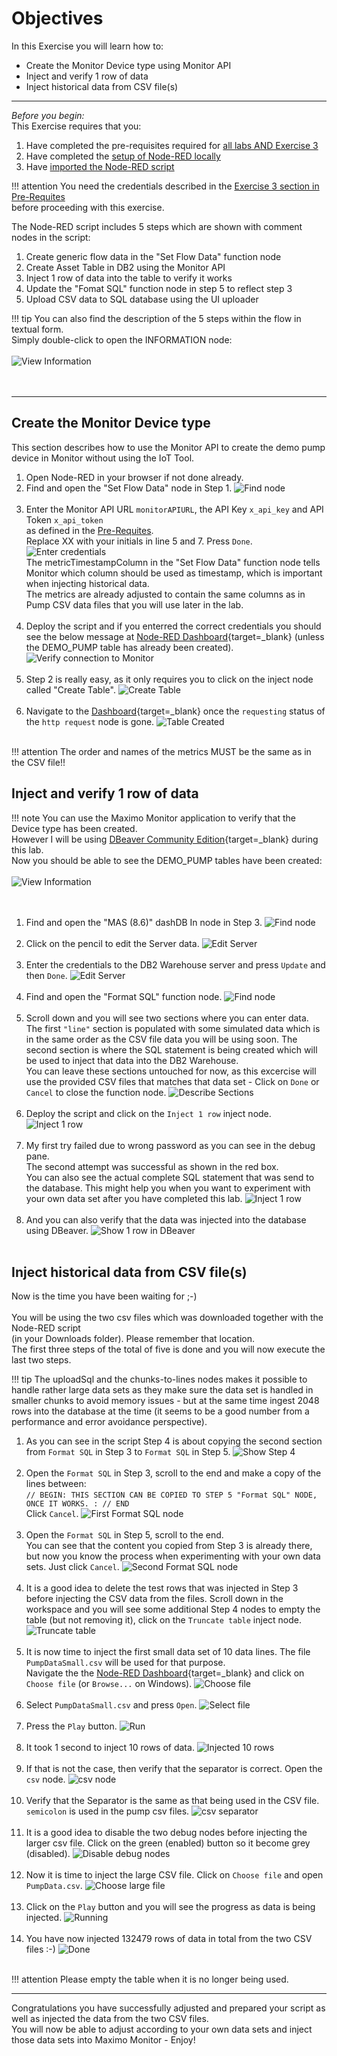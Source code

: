 # Objectives
In this Exercise you will learn how to:

* Create the Monitor Device type using Monitor API
* Inject and verify 1 row of data
* Inject historical data from CSV file(s)

---
*Before you begin:*  
This Exercise requires that you:

1. Have completed the pre-requisites required for [all labs AND Exercise 3](prereqs.md)
2. Have completed the [setup of Node-RED locally](setup.md)
3. Have [imported the Node-RED script](get_script.md)
 

!!! attention
    You need the credentials described in the [Exercise 3 section in Pre-Requites](prereqs.md)</br>
    before proceeding with this exercise.

The Node-RED script includes 5 steps which are shown with comment nodes in the script:

1.  Create generic flow data in the "Set Flow Data" function node
2.  Create Asset Table in DB2 using the Monitor API
3.  Inject 1 row of data into the table to verify it works
4.  Update the "Fomat SQL" function node in step 5 to reflect step 3
5.  Upload CSV data to SQL database using the UI uploader


!!! tip
    You can also find the description of the 5 steps within the flow in textual form.</br>
    Simply double-click to open the INFORMATION node:</br></br>
    ![View Information](img/Adjust_00.png)</br></br>
</br>

---
##  Create the Monitor Device type

This section describes how to use the Monitor API to create the demo pump device in Monitor without using the IoT Tool.

1.  Open Node-RED in your browser if not done already.
2.  Find and open the "Set Flow Data" node in Step 1.
![Find node](img/Adjust_01.png)</br></br>
3.  Enter the Monitor API URL `monitorAPIURL`, the API Key `x_api_key` and API Token `x_api_token`</br>
as defined in the [Pre-Requites](prereqs.md).</br>
Replace XX with your initials in line 5 and 7. Press `Done`.
![Enter credentials](img/Adjust_02.png)</br>
The metricTimestampColumn in the "Set Flow Data" function node tells Monitor which column should be used as timestamp, which is important when injecting historical data.</br>
The metrics are already adjusted to contain the same columns as in Pump CSV data files that you will use later in the lab.</br></br>
4.  Deploy the script and if you enterred the correct credentials you should see the below message at [Node-RED Dashboard](http://localhost:1880/ui){target=_blank} (unless the DEMO_PUMP table has already been created).
![Verify connection to Monitor](img/Adjust_03.png)</br></br>
5.  Step 2 is really easy, as it only requires you to click on the inject node called "Create Table".
![Create Table](img/Adjust_04.png)</br></br>
6.  Navigate to the [Dashboard](http://localhost:1880/ui){target=_blank} once the `requesting` status of the `http request` node is gone.
![Table Created](img/Adjust_05.png)</br></br>

    
!!! attention
    The order and names of the metrics MUST be the same as in the CSV file!!
</br>

##  Inject and verify 1 row of data

!!! note
    You can use the Maximo Monitor application to verify that the Device type has been created.</br>
    However I will be using [DBeaver Community Edition](https://dbeaver.io/download/){target=_blank} during this lab.</br>
    Now you should be able to see the DEMO_PUMP tables have been created:</br></br>
    ![View Information](img/Adjust_10.png)</br></br>
</br>

1.  Find and open the "MAS (8.6)" dashDB In node in Step 3.
![Find node](img/Adjust_11.png)</br></br>
2.  Click on the pencil to edit the Server data.
![Edit Server](img/Adjust_12.png)</br></br>
3.  Enter the credentials to the DB2 Warehouse server and press `Update` and then `Done`.
![Edit Server](img/Adjust_13.png)</br></br>
4.  Find and open the "Format SQL" function node.
![Find node](img/Adjust_14.png)</br></br>
5.  Scroll down and you will see two sections where you can enter data.</br>
The first `"line"` section is populated with some simulated data which is in the same order as the CSV file data you will be using soon.
The second section is where the SQL statement is being created which will be used to inject that data into the DB2 Warehouse.</br>
You can leave these sections untouched for now, as this excercise will use the provided CSV files that matches that data set - Click on `Done` or `Cancel` to close the function node.
![Describe Sections](img/Adjust_15.png)</br></br>
6.  Deploy the script and click on the `Inject 1 row` inject node.
![Inject 1 row](img/Adjust_16.png)</br></br>
7.  My first try failed due to wrong password as you can see in the debug pane.</br>
The second attempt was successful as shown in the red box.</br>
You can also see the actual complete SQL statement that was send to the database. This might help you when you want to experiment with your own data set after you have completed this lab.
![Inject 1 row](img/Adjust_17.png)</br></br>
8.  And you can also verify that the data was injected into the database using DBeaver.
![Show 1 row in DBeaver](img/Adjust_18.png)</br></br>



##  Inject historical data from CSV file(s)

Now is the time you have been waiting for ;-)</br></br>
You will be using the two csv files which was downloaded together with the Node-RED script</br>
(in your Downloads folder). Please remember that location.</br>
The first three steps of the total of five is done and you will now execute the last two steps.

!!! tip
    The uploadSql and the chunks-to-lines nodes makes it possible to handle rather large data sets as they make sure the data set is handled in smaller chunks to avoid memory issues - but at the same time ingest 2048 rows into the database at the time (it seems to be a good number from a performance and error avoidance perspective).


1.  As you can see in the script Step 4 is about copying the second section from `Format SQL` in Step 3 to `Format SQL` in Step 5.
![Show Step 4](img/Adjust_20.png)</br></br>
2.  Open the `Format SQL` in Step 3, scroll to the end and make a copy of the lines between:</br>
`// BEGIN: THIS SECTION CAN BE COPIED TO STEP 5 "Format SQL" NODE, ONCE IT WORKS.
:
// END`</br>
Click `Cancel`.
![First Format SQL node](img/Adjust_21.png)</br></br>
3.  Open the `Format SQL` in Step 5, scroll to the end.</br>
You can see that the content you copied from Step 3 is already there, but now you know the process when experimenting with your own data sets. Just click `Cancel`.
![Second Format SQL node](img/Adjust_22.png)</br></br>
4.  It is a good idea to delete the test rows that was injected in Step 3 before injecting the CSV data from the files. Scroll down in the workspace and you will see some additional Step 4 nodes to empty the table (but not removing it), click on the `Truncate table` inject node.
![Truncate table](img/Adjust_23.png)</br></br>
5.  It is now time to inject the first small data set of 10 data lines. The file `PumpDataSmall.csv` will be used for that purpose.</br>
Navigate the the [Node-RED Dashboard](http://localhost:1880/ui){target=_blank} and click on `Choose file` (or `Browse...` on Windows).
![Choose file](img/Adjust_30.png)</br></br>
6.  Select `PumpDataSmall.csv` and press `Open`.
![Select file](img/Adjust_31.png)</br></br>
7.  Press the `Play` button.
![Run](img/Adjust_32.png)</br></br>
8.  It took 1 second to inject 10 rows of data.
![Injected 10 rows](img/Adjust_33.png)</br></br>
9.  If that is not the case, then verify that the separator is correct. Open the `csv` node.
![csv node](img/Adjust_34.png)</br></br>
10.  Verify that the Separator is the same as that being used in the CSV file.</br>
`semicolon` is used in the pump csv files.
![csv separator](img/Adjust_35.png)</br></br>
11.  It is a good idea to disable the two debug nodes before injecting the larger csv file. Click on the green (enabled) button so it become grey (disabled).
![Disable debug nodes](img/Adjust_40.png)</br></br>
12.  Now it is time to inject the large CSV file. Click on `Choose file` and open `PumpData.csv`. 
![Choose large file](img/Adjust_41.png)</br></br>
13.  Click on the `Play` button and you will see the progress as data is being injected.
![Running](img/Adjust_42.png)</br></br>
14.  You have now injected 132479 rows of data in total from the two CSV files :-)
![Done](img/Adjust_43.png)</br></br>


!!! attention
    Please empty the table when it is no longer being used.


---
Congratulations you have successfully adjusted and prepared your script as well as injected the data from the two CSV files.</br>
You will now be able to adjust according to your own data sets and inject those data sets into Maximo Monitor - Enjoy!